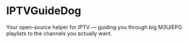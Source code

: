 # IPTVGuideDog
Your open-source helper for IPTV — guiding you through big M3U/EPG playlists to the channels you actually want.
